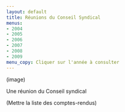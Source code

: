 ```yaml
---
layout: default
title: Réunions du Conseil Syndical
menus:
- 2004
- 2005
- 2006
- 2007
- 2008
- 2009
menu_copy: Cliquer sur l'année à consulter
---
```


(image)

Une réunion du Conseil syndical

(Mettre la liste des comptes-rendus)
